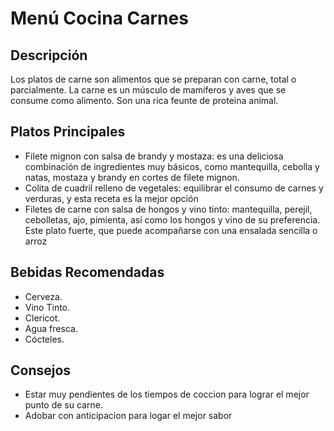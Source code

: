 # Menú Cocina Carnes

## Descripción
Los platos de carne son alimentos que se preparan con carne, total o parcialmente. La carne es un músculo de mamíferos y aves que se consume como alimento. Son una rica feunte de proteina animal.

## Platos Principales
- Filete mignon con salsa de brandy y mostaza: es una deliciosa combinación de ingredientes muy básicos, como mantequilla, cebolla y natas, mostaza y brandy en cortes de filete mignon.
- Colita de cuadril relleno de vegetales: equilibrar el consumo de carnes y verduras, y esta receta es la mejor opción
- Filetes de carne con salsa de hongos y vino tinto: mantequilla, perejil, cebolletas, ajo, pimienta, así como los hongos y vino de su preferencia. Este plato fuerte, que puede acompañarse con una ensalada sencilla o arroz

## Bebidas Recomendadas
- Cerveza.
- Vino Tinto.
- Clericot.
- Agua fresca.
- Cócteles.

## Consejos
- Estar muy pendientes de los tiempos de coccion para lograr el mejor punto de su carne.
- Adobar con anticipacion para logar el mejor sabor